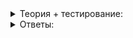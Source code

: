 <details>
<summary>Теория + тестирование:</summary>

# Арифметика сложности: три правила вычисления

В предыдущих уроках этой темы вы уже оценивали сложность. Обобщим накопленный опыт и сформулируем правила, по которым можно вычислять в более сложных случаях.

## Правило поглощения

Это правило вам уже знакомо. Оно формулируется так: убираем всё ненужное, оставляя главное. Или более подробно: если программа выполняет несколько действий, сложность всей программы будет равна сложности самого медленного действия. Иными словами, при суммировании нескольких сложностей побеждает самая большая.

Более того: сложность поглощает сама себя. То есть если несколько слагаемых одинаковы, нужно оставить только одно из них.

Будьте внимательны: количество слагаемых не должно зависеть ни от каких параметров, оно должно быть известно заранее. Иначе потребуется применить правило умножения — но о нём чуть позже.

----------

Вычислите:

O(N^2) + O(N\log N) + O(N) + O(N) + O(N) + O(1) + O(N^2).

-   O(N)
    
-   O(3N)
    
-   O(N^2)
    
-   O(N\log N)
    

Нашли самую большую сложность и вспомнили, что O(N^2)+O(N^2)=O(N^2). Так мы получили ответ в этой задаче.

----------

Возьмём, например, функцию, выдающая таблицу умножения для N чисел из вектора:

```cpp
void F(vector<int> v) {
    // избавимся от отрицательных чисел, если таковые имеются
    for (int i = 0; i < v.size(); ++i) {
        if (v[i] < 0) {
            v[i] = -v[i];
        }
    }

    // отсортируем вектор
    sort(v.begin(), v.end());

    // только теперь выведем таблицу
    for (int i = 0; i < v.size(); ++i) {
        for (int j = 0; j < v.size(); ++j) {
            if (j > 0) {
                cout << "\t"s;
            }
            cout << (v[i] * v[j]);
        }
        cout << endl;
    }
}

```

Функция  `F`  выполняет три действия:

1.  избавляется от отрицательных чисел — сложность O(N);
2.  сортирует вектор — сложность O(N\log N);
3.  выдаёт саму таблицу — сложность O(N^2).

Итоговая сложность получается по правилу сложения: O(N)+O(N\log N)+O(N^2) = O(N^2).

## Правило суммирования

Бывает, что сложность программы зависит от нескольких параметров. Рассмотрим такую функцию:

```cpp
void SortPair(std::vector<int>& v1, std::vector<int>& v2) {
    sort(v1.begin(), v1.end());
    sort(v2.begin(), v2.end());
}

```

Пусть размер первого вектора равен N, а второго — M. Тогда функция выполняет две операции со сложностями O(N\log N) и O(M\log M), но применить правило поглощения тут не получится: мы не знаем, какая из этих двух сложностей окажется больше. Ничего не остаётся, как не мудрствуя лукаво, оставить сумму: O(N\log N+M\log M).

## Правило умножения

Предположим, мы знаем о функции  `F(int k)`, что её сложность равна O(k). Требуется оценить сложность такого кода:

```cpp
bool F(int k);

bool G(int n) {
    for (int i = 0; i < n; ++i) {
        if (F(i)) {
            return true;
        }
    }
    return false;
}

```

Понадобятся две вещи:

-   сложность тела цикла;
-   асимптотика количества итераций.

Сложность тела цикла оценим по худшему случаю, когда  `i == n-1`. Самое сложное — это вызов  `F(i)`, который в этом случае имеет сложность O(n-1)=O(n). Количество итераций тоже оценим по худшему случаю: когда все итерации функция  `F`  возвращала  `false`. Тогда будет O(n) итераций.

Правило умножения в данном случае говорит, что нужно перемножить оба результата: сложность тела и количество итераций. В рассмотренном примере они оба равны O(n), так что получится O(n\cdot n)=O(n^2).

В примере мы видели реализацию тела цикла, но о функции  `F`  знали только сложность. При использовании алгоритмов бывает наоборот — сам алгоритм скрыт, но известна функция, которую он будет вызывать.

Рассмотрим знакомый  `find_if`. На  [его странице](https://en.cppreference.com/w/cpp/algorithm/find)  сказано, что если N — расстояние между итераторами, переданными этому алгоритму, он совершает не более N проверок. Казалось бы, можно сразу написать сложность — O(N), но это будет корректно только если сложность одной проверки O(1). А если сама проверка сложная — например, поиск символа в строке, — применяют правило умножения:

```cpp
// получить певую строку, содержащую символ 'A', либо ""s если такой строки нет в векторе
const string& FindStringWithA(const vector<string>& v) {
    auto result = find_if(v.begin(), v.end(), [](const string& s){
        return s.find('A') != string::npos;
    });

    // создадим статическую переменную, содержащую пустую строку
    // чтобы иметь возможность возвратить ссылку на неё,
    // если мы ничего не нашли
    static const string dummy;
    return result == v.end() ? dummy : *result;
}

```

Чтобы оценить сложность этой функции, нужно знать сложность метода поиска символа в строке —  `find`. Но на  [странице документации](https://en.cppreference.com/w/cpp/string/basic_string/find)  нет раздела “Complexity”. Можно предположить, что в случае поиска символа алгоритм будет работать за линейное время относительно длины строки, так как он просматривает все символы по порядку. Если известно, что строки в векторе имеют длину не более L, а размер вектора N, ответом будет число O(NL) в соответствии с правилом умножения.

----------

Как вы думаете, какую сложность будет иметь следующая программа:

```cpp
x = y;

```

Известно, что  `x`  и  `y`  имеют тип  `vector<string>`, причём  `y`  содержит N строк длины от 1 до N, а  `x`  пуст.

-   O(1), так как присваивание — быстрая операция.
    
-   O(N), так как для копирования вектора нужно копирование N элементов.
    
-   O(N^2), так как копирование одного элемента вектора в худшем случае имеет сложность N, а всего нужно скопировать N строк.
    

Вы познакомились с основными правилами вычисления сложности и умеете оценивать скорость программ, даже не запуская их.

</details>

<details>
<summary>Ответы:</summary>

# Ответы на задания

Вычислите:

O(N^2) + O(N\log N) + O(N) + O(N) + O(N) + O(1) + O(N^2).

-   **(-)**  O(N)

> O(N) явно не самая большая сложность.

-   **(-)**  O(3N)

> Несколько раз O(N) — всё равно O(N), но это не самая большая сложность в выражении.

-   **(+)**  O(N^2)

> Верно!

-   **(-)**  O(N\log N)

> O(N^2) намного больше.

----------

Как вы думаете, какую сложность будет иметь следующая программа:

```cpp
x = y;

```

Известно, что  `x`  и  `y`  имеют тип  `vector<string>`, причём  `y`  содержит N строк длины от 1 до N, а  `x`  пуст.

-   **(-)**  O(1), так как присваивание — быстрая операция.
    
-   **(-)**  O(N), так как для копирования вектора нужно копирование N элементов.
    
-   **(+)**  O(N^2), так как копирование одного элемента вектора в худшем случае имеет сложность N, а всего нужно скопировать N строк.

</details>
